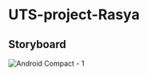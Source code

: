 # UTS-project-Rasya
## Storyboard
![Android Compact - 1](https://github.com/user-attachments/assets/3ef3792e-01d6-4d7a-ac02-c23005d84f19)
